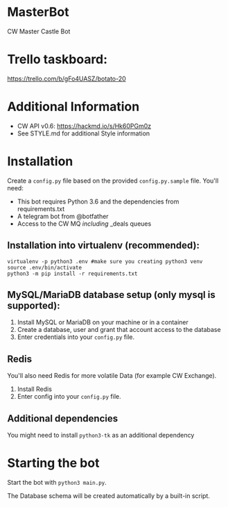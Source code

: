 # MasterBot
CW Master Castle Bot

# Trello taskboard:
https://trello.com/b/gFo4UASZ/botato-20

# Additional Information
* CW API v0.6: https://hackmd.io/s/Hk60PGm0z
* See STYLE.md for additional Style information

# Installation 
Create a `config.py` file based on the provided `config.py.sample` file. You'll need: 

* This bot requires Python 3.6 and the dependencies from requirements.txt
* A telegram bot from @botfather
* Access to the CW MQ *including* _deals queues 
 
## Installation into virtualenv (recommended):
```
virtualenv -p python3 .env #make sure you creating python3 venv
source .env/bin/activate
python3 -m pip install -r requirements.txt
```

## MySQL/MariaDB database setup (only mysql is supported):
1) Install MySQL or MariaDB on your machine or in a container
2) Create a database, user and grant that account access to the database
3) Enter credentials into your `config.py` file.

## Redis
You'll also need Redis for more volatile Data (for example CW Exchange).

1) Install Redis
2) Enter config into your `config.py` file.


## Additional dependencies
You might need to install `python3-tk` as an additional dependency

# Starting the bot
Start the bot with `python3 main.py`. 

The Database schema will be created automatically by a built-in script.
